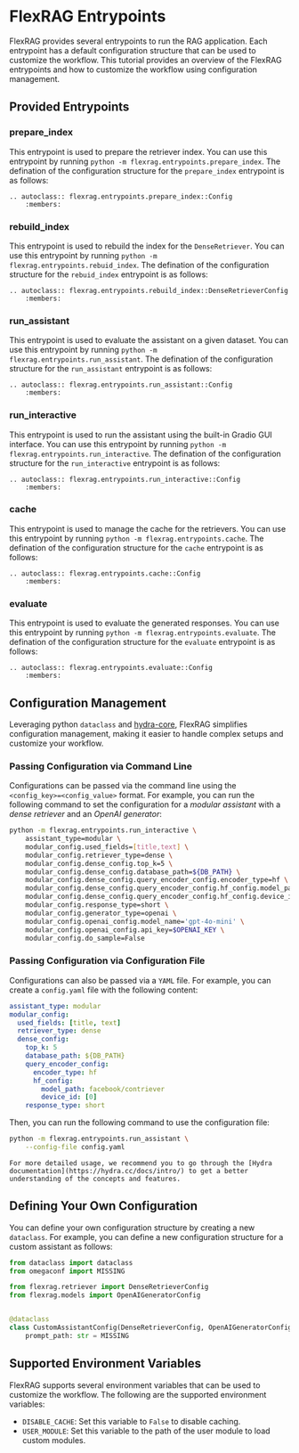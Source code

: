 # FlexRAG Entrypoints
FlexRAG provides several entrypoints to run the RAG application. Each entrypoint has a default configuration structure that can be used to customize the workflow. This tutorial provides an overview of the FlexRAG entrypoints and how to customize the workflow using configuration management.

## Provided Entrypoints
### prepare_index
This entrypoint is used to prepare the retriever index. You can use this entrypoint by running `python -m flexrag.entrypoints.prepare_index`.
The defination of the configuration structure for the `prepare_index` entrypoint is as follows:

```{eval-rst}
.. autoclass:: flexrag.entrypoints.prepare_index::Config
    :members:
```

### rebuild_index
This entrypoint is used to rebuild the index for the `DenseRetriever`. You can use this entrypoint by running `python -m flexrag.entrypoints.rebuid_index`.
The defination of the configuration structure for the `rebuid_index` entrypoint is as follows:

```{eval-rst}
.. autoclass:: flexrag.entrypoints.rebuild_index::DenseRetrieverConfig
    :members:
```

### run_assistant
This entrypoint is used to evaluate the assistant on a given dataset. You can use this entrypoint by running `python -m flexrag.entrypoints.run_assistant`.
The defination of the configuration structure for the `run_assistant` entrypoint is as follows:

```{eval-rst}
.. autoclass:: flexrag.entrypoints.run_assistant::Config
    :members:
```

### run_interactive
This entrypoint is used to run the assistant using the built-in Gradio GUI interface. You can use this entrypoint by running `python -m flexrag.entrypoints.run_interactive`.
The defination of the configuration structure for the `run_interactive` entrypoint is as follows:

```{eval-rst}
.. autoclass:: flexrag.entrypoints.run_interactive::Config
    :members:
```

### cache
This entrypoint is used to manage the cache for the retrievers. You can use this entrypoint by running `python -m flexrag.entrypoints.cache`.
The defination of the configuration structure for the `cache` entrypoint is as follows:

```{eval-rst}
.. autoclass:: flexrag.entrypoints.cache::Config
    :members:
```

### evaluate
This entrypoint is used to evaluate the generated responses. You can use this entrypoint by running `python -m flexrag.entrypoints.evaluate`.
The defination of the configuration structure for the `evaluate` entrypoint is as follows:

```{eval-rst}
.. autoclass:: flexrag.entrypoints.evaluate::Config
    :members:
```


## Configuration Management

Leveraging python `dataclass` and [hydra-core](https://github.com/facebookresearch/hydra), FlexRAG simplifies configuration management, making it easier to handle complex setups and customize your workflow.

### Passing Configuration via Command Line
Configurations can be passed via the command line using the `<config_key>=<config_value>` format. For example, you can run the following command to set the configuration for a *modular assistant* with a *dense retriever* and an *OpenAI generator*:
```bash
python -m flexrag.entrypoints.run_interactive \
    assistant_type=modular \
    modular_config.used_fields=[title,text] \
    modular_config.retriever_type=dense \
    modular_config.dense_config.top_k=5 \
    modular_config.dense_config.database_path=${DB_PATH} \
    modular_config.dense_config.query_encoder_config.encoder_type=hf \
    modular_config.dense_config.query_encoder_config.hf_config.model_path='facebook/contriever' \
    modular_config.dense_config.query_encoder_config.hf_config.device_id=[0] \
    modular_config.response_type=short \
    modular_config.generator_type=openai \
    modular_config.openai_config.model_name='gpt-4o-mini' \
    modular_config.openai_config.api_key=$OPENAI_KEY \
    modular_config.do_sample=False
```

### Passing Configuration via Configuration File
Configurations can also be passed via a `YAML` file. For example, you can create a `config.yaml` file with the following content:
```yaml
assistant_type: modular
modular_config:
  used_fields: [title, text]
  retriever_type: dense
  dense_config:
    top_k: 5
    database_path: ${DB_PATH}
    query_encoder_config:
      encoder_type: hf
      hf_config:
        model_path: facebook/contriever
        device_id: [0]
    response_type: short
```

Then, you can run the following command to use the configuration file:
```bash
python -m flexrag.entrypoints.run_assistant \
    --config-file config.yaml
```

```{tip}
For more detailed usage, we recommend you to go through the [Hydra documentation](https://hydra.cc/docs/intro/) to get a better understanding of the concepts and features.
```



## Defining Your Own Configuration
You can define your own configuration structure by creating a new `dataclass`. For example, you can define a new configuration structure for a custom assistant as follows:

```python
from dataclass import dataclass
from omegaconf import MISSING

from flexrag.retriever import DenseRetrieverConfig
from flexrag.models import OpenAIGeneratorConfig


@dataclass
class CustomAssistantConfig(DenseRetrieverConfig, OpenAIGeneratorConfig):
    prompt_path: str = MISSING

```

## Supported Environment Variables
FlexRAG supports several environment variables that can be used to customize the workflow. The following are the supported environment variables:

- `DISABLE_CACHE`: Set this variable to `False` to disable caching.
- `USER_MODULE`: Set this variable to the path of the user module to load custom modules.